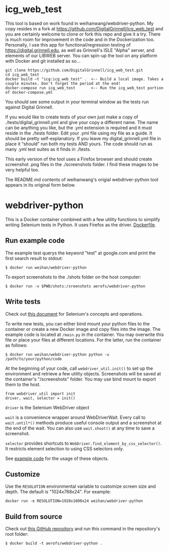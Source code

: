 # icg_web_test 

This tool is based on work found in weihanwang/webdriver-python.  My copy resides in a fork at https://github.com/DigitalGrinnell/icg_web_test and you are certainly welcome to clone or fork this repo and give it a try.  There is much room for improvement in the code and in the Dockerization too.  Personally, I use this app for functional/regression testing of https://digital.grinnell.edu, as well as Grinnell's ISLE "Alpha" server, and elements of our LIBWEB server. You can spin-up the tool on any platform with Docker and git installed as so…

~~~
git clone https://github.com/DigitalGrinnell/icg_web_test.git
cd icg_web_test
docker build –t "icg:icg_web_test" .  <-- Build a local image. Takes a couple minutes. Don't forget the period at the end!
docker-compose run icg_web_test       <-- Run the icg_web_test portion of docker-compose.yml
~~~

You should see some output in your terminal window as the tests run against Digital Grinnell.

If you would like to create tests of your own just make a copy of ./tests/digital_grinnell.yml and give your copy a different name.  The name can be anything you like, but the .yml extension is required and it must reside in the ./tests folder.  Edit your .yml file using my file as a guide.  It should be pretty self-explanatory.  If you leave my digital_grinnell.yml file in place it “should” run both my tests AND yours.  The code should run as many .yml test suites as it finds in ./tests.

This early version of the tool uses a Firefox browser and should create screenshot .png files in the ./screenshots folder.  I find these images to be very helpful too.

The README.md contents of weihanwang's origial webdriver-python tool appears in its original form below.


# webdriver-python

This is a Docker container combined with a few utility functions to simplify writing Selenium tests in Python.
It uses Firefox as the driver. [Dockerfile](https://github.com/weihanwang/webdriver-python/blob/master/Dockerfile).

## Run example code

The example test querys the keyword "test" at google.com and print the first search result to stdout:

    $ docker run weihan/webdriver-python

To export screenshots to the ./shots folder on the host computer:

    $ docker run -v $PWD/shots:/sreenshots aerofs/webdriver-python

## Write tests

Check out [this document](http://selenium-python.readthedocs.org/en/latest/) for Selenium's concepts and operations.

To write new tests, you can either bind mount your python files to the container or create a new Docker image and copy files into the image.
The example code is located at `/main.py` in the container. You may overwrite this file or place your files at different locations. For the latter,
run the container as follows:

    $ docker run weihan/webdriver-python python -u /path/to/your/python/code

At the beginning of your code, call `webdriver_util.init()` to set up the
environment and retrieve a few utility objects. Screenshots will be saved at the container's "/screenshots" folder.
You may use bind mount to export them to the host.

    from webdriver_util import init
    driver, wait, selector = init()

`driver` is the Selenium WebDriver object

`wait` is a convenience wrapper around WebDriverWait. Every call to `wait.until*()` methods produce useful console output and a screenshot at the end of the wait.
You can also use `wait.shoot()` at any time to save a screenshot.

`selector` provides shortcuts to `WebDriver.find_element_by_css_selector()`. It restricts element selection to using CSS selectors only.

See [example code](https://github.com/weihanwang/webdriver-python/tree/master/root/main.py) for the usage of these objects.


## Customize

Use the `RESOLUTION` environmental variable to customize screen size and depth. The default is "1024x768x24".
For example:

    docker run -e RESOLUTION=1920x1600x24 weihan/webdriver-python


## Build from source

Check out [this GitHub repository](https://github.com/weihanwang/webdriver-python) and run this command in the repository's root folder:

    $ docker build -t aerofs/webdriver-python .
